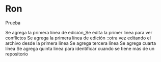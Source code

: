 ﻿# Ron
Prueba

Se agrega la primera línea de edición_Se edita la primer linea para ver conflictos
Se agrega la primera línea de edición ::otra vez editando el archivo desde la primera linea
Se agrega tercera línea
Se agrega cuarta línea
Se agrega quinta linea para identificar cuando se tiene más de un repositorio
